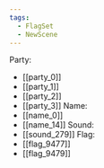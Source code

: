 ```yaml
---
tags:
  - FlagSet
  - NewScene
---
```

Party:
- [[party_0]]
- [[party_1]]
- [[party_2]]
- [[party_3]]
Name:
- [[name_0]]
- [[name_14]]
Sound:
- [[sound_279]]
Flag:
- [[flag_9477]]
- [[flag_9479]]
